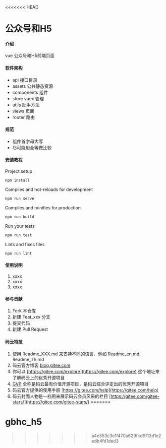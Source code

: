 <<<<<<< HEAD
# 公众号和H5

#### 介绍
vue 公众号和H5前端页面

#### 软件架构

- api 接口目录
- assets 公共静态资源
- components 组件
- store vuex 管理
- utils 助手方法
- views 页面
- router 路由

#### 规范

- 组件首字母大写
- 尽可能用全等做比较

#### 安装教程

Project setup
```
npm install
```

Compiles and hot-reloads for development
```
npm run serve
```

Compiles and minifies for production
```
npm run build
```

Run your tests
```
npm run test
```

Lints and fixes files
```
npm run lint
```

#### 使用说明

1. xxxx
2. xxxx
3. xxxx

#### 参与贡献

1. Fork 本仓库
2. 新建 Feat_xxx 分支
3. 提交代码
4. 新建 Pull Request


#### 码云特技

1. 使用 Readme\_XXX.md 来支持不同的语言，例如 Readme\_en.md, Readme\_zh.md
2. 码云官方博客 [blog.gitee.com](https://blog.gitee.com)
3. 你可以 [https://gitee.com/explore](https://gitee.com/explore) 这个地址来了解码云上的优秀开源项目
4. [GVP](https://gitee.com/gvp) 全称是码云最有价值开源项目，是码云综合评定出的优秀开源项目
5. 码云官方提供的使用手册 [https://gitee.com/help](https://gitee.com/help)
6. 码云封面人物是一档用来展示码云会员风采的栏目 [https://gitee.com/gitee-stars/](https://gitee.com/gitee-stars/)
=======
# gbhc_h5
>>>>>>> a4e553c3e1f470a629fcd9f13d1e2edb4fd1ded3
